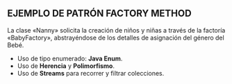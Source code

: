 ## EJEMPLO DE PATRÓN FACTORY METHOD

La clase «Nanny» solicita la creación de niños y niñas a través de la factoría «BabyFactory», abstrayéndose de los detalles de asignación del género del Bebé.

* Uso de tipo enumerado: **Java Enum**.
* Uso de **Herencia** y **Polimorfismo**.
* Uso de **Streams** para recorrer y filtrar colecciones.
